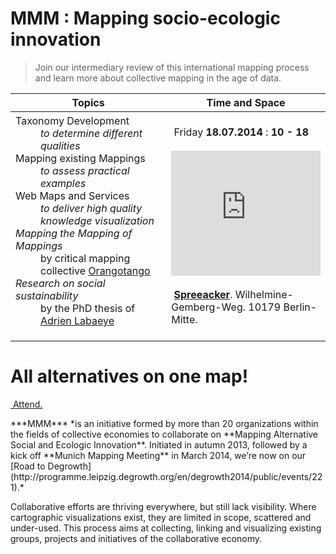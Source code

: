# MMM : Mapping socio-ecologic innovation

> Join our intermediary review of this international mapping process and learn more about collective mapping in the age of data.

| Topics | Time and Space |
| --- | --- |
| <dl class="dl-horizontal"><dt>Taxonomy Development</dt><dd>*to determine different qualities*</dd><dt>Mapping existing Mappings</dt><dd>*to assess practical examples*</dd><dt>Web Maps and Services</dt><dd>*to deliver high quality knowledge visualization*</dd><dt>*Mapping the Mapping of Mappings*</dt><dd>by critical mapping collective [Orangotango](http://orangotango.info)</dd><dt>*Research on social sustainability*</dt><dd>by the PhD thesis of [Adrien Labaeye](https://twitter.com/alabaeye)</dd></dl> | <br /><span class="glyphicon glyphicon-time"></span>&nbsp;Friday **18.07.2014** : **10 - 18**<br /><br /><iframe width='100%' height='200px' frameBorder='0' src='http://a.tiles.mapbox.com/v3/almereyda.map-2zlwyof0/attribution,share.html'></iframe><br /><br /><span class="glyphicon glyphicon-map-marker"></span>&nbsp;[**Spreeacker**](venue.md). Wilhelmine-Gemberg-Weg. 10179 Berlin-Mitte.<br /><br /> |

<div class="jumbotron"><h1>All alternatives on one map!</h1><p><a class="btn btn-primary btn-lg" role="button" href="http://attending.io/events/mapping-mmm"><span class="glyphicon glyphicon-pencil"></span>&nbsp;Attend.</a></blockquote></p>
<p>***MMM*** *is an initiative formed by more than 20 organizations within the fields of collective economies to collaborate on **Mapping Alternative Social and Ecologic Innovation**. Initiated in autumn 2013, followed by a kick off **Munich Mapping Meeting** in March 2014, we’re now on our [Road to Degrowth](http://programme.leipzig.degrowth.org/en/degrowth2014/public/events/221).*</p>
<p>Collaborative efforts are thriving everywhere, but still lack visibility. Where cartographic visualizations exist, they are limited in scope, scattered and under-used. This process aims at collecting, linking and visualizing existing groups, projects and initiatives of the collaborative economy.</p></div>